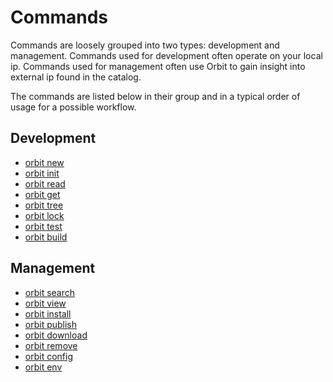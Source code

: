 # Commands

Commands are loosely grouped into two types: development and management. Commands used for development often operate on your local ip. Commands used for management often use Orbit to gain insight into external ip found in the catalog.

The commands are listed below in their group and in a typical order of usage for a possible workflow.

## Development
- [orbit new](./new.md)
- [orbit init](./init.md)
- [orbit read](./read.md)
- [orbit get](./get.md)
- [orbit tree](./tree.md)
- [orbit lock](./lock.md)
- [orbit test](./test.md)
- [orbit build](./build.md)

## Management
- [orbit search](./search.md)
- [orbit view](./view.md)
- [orbit install](./install.md)
- [orbit publish](./publish.md)
- [orbit download](./download.md)
- [orbit remove](./remove.md)
- [orbit config](./config.md)
- [orbit env](./env.md)
